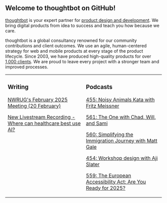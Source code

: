 ## Welcome to thoughtbot on GitHub!

[thoughtbot][1] is your expert partner for [product design and development][2].
We bring digital products from idea to success and teach you how because we
care.

thoughtbot is a global consultancy renowned for our community contributions and
client outcomes. We use an agile, human-centered strategy for web and mobile
products at every stage of the product lifecycle. Since 2003, we have produced
high-quality products for over [1,000 clients][3]. We are proud to leave every
project with a stronger team and improved processes.

<table><tr><td valign="top" width="50%">

### Writing

<!-- blog starts -->
[NWRUG's February 2025 Meeting (20 February)](https://feed.thoughtbot.com/link/24077/16960760/nwrug-s-february-2025-meeting-20-february)

[New Livestream Recording - Where can healthcare best use AI?](https://feed.thoughtbot.com/link/24077/16959977/new-livestream-recording-where-can-healthcare-best-use-ai)

<!-- blog ends -->
</td><td valign="top" width="50%">

### Podcasts

<!-- podcasts starts -->
[455: Noisy Animals Kata with Fritz Meissner](https://bikeshed.thoughtbot.com/455)

[561: The One with Chad, Will, and Sami](https://podcast.thoughtbot.com/561)

[560: Simplifying the Immigration Journey with Matt Gale](https://podcast.thoughtbot.com/560)

[454: Workshop design with Aji Slater](https://bikeshed.thoughtbot.com/454)

[559: The European Accessibility Act: Are You Ready for 2025?](https://podcast.thoughtbot.com/559)

<!-- podcasts ends -->
</td></tr></table>

[1]: https://thoughtbot.com
[2]: https://thoughtbot.com/services
[3]: https://thoughtbot.com/case-studies
